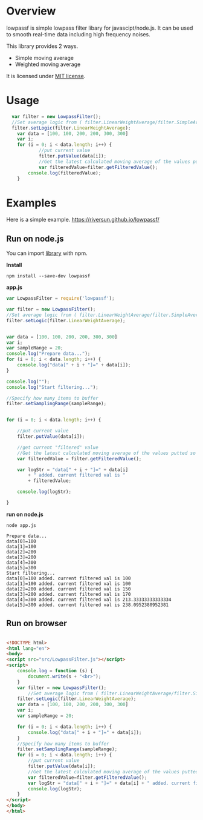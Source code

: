 # Overview
lowpassf is simple lowpass filter libary for javascipt/node.js.
It can be used to smooth real-time data including high frequency noises.

This library provides 2 ways.
- Simple moving average
- Weighted moving average

It is licensed under [MIT license](https://opensource.org/licenses/MIT).

# Usage

```javascript
  var filter = new LowpassFilter();
  //Set average logic from ( filter.LinearWeightAverage/filter.SimpleAverage)
  filter.setLogic(filter.LinearWeightAverage);
	var data = [100, 100, 200, 200, 300, 300]
	var i;
	for (i = 0; i < data.length; i++) {
			//put current value
			filter.putValue(data[i]);
			//Get the latest calculated moving average of the values putted so far
			var filteredValue=filter.getFilteredValue();
		console.log(filteredValue);
	}
```

# Examples

Here is a simple example.
https://riversun.github.io/lowpassf/


## Run on node.js

You can import [library](https://www.npmjs.com/package/lowpassf) with npm.

**Install**

```
npm install --save-dev lowpassf
```

**app.js**

```javascript
var LowpassFilter = require('lowpassf');

var filter = new LowpassFilter();
//Set average logic from ( filter.LinearWeightAverage/filter.SimpleAverage)
filter.setLogic(filter.LinearWeightAverage);


var data = [100, 100, 200, 200, 300, 300]
var i;
var sampleRange = 20;
console.log("Prepare data...");
for (i = 0; i < data.length; i++) {
    console.log("data[" + i + "]=" + data[i]);
}

console.log("");
console.log("Start filtering...");

//Specify how many items to buffer
filter.setSamplingRange(sampleRange);


for (i = 0; i < data.length; i++) {

    //put current value
    filter.putValue(data[i]);

    //get current "filtered" value
    //Get the latest calculated moving average of the values putted so far
    var filteredValue = filter.getFilteredValue();

    var logStr = "data[" + i + "]=" + data[i]
        + " added. current filtered val is "
        + filteredValue;

    console.log(logStr);

}
```

**run on node.js**

```shell
node app.js
```

```
Prepare data...
data[0]=100
data[1]=100
data[2]=200
data[3]=200
data[4]=300
data[5]=300
Start filtering...
data[0]=100 added. current filtered val is 100
data[1]=100 added. current filtered val is 100
data[2]=200 added. current filtered val is 150
data[3]=200 added. current filtered val is 170
data[4]=300 added. current filtered val is 213.33333333333334
data[5]=300 added. current filtered val is 238.0952380952381
```


## Run on browser

```html

<!DOCTYPE html>
<html lang="en">
<body>
<script src="src/LowpassFilter.js"></script>
<script>
    console.log = function (s) {
        document.write(s + "<br>");
    }
    var filter = new LowpassFilter();
		//Set average logic from ( filter.LinearWeightAverage/filter.SimpleAverage)
    filter.setLogic(filter.LinearWeightAverage);
    var data = [100, 100, 200, 200, 300, 300]
    var i;
    var sampleRange = 20;

    for (i = 0; i < data.length; i++) {
        console.log("data[" + i + "]=" + data[i]);
    }
    //Specify how many items to buffer
    filter.setSamplingRange(sampleRange);
    for (i = 0; i < data.length; i++) {
        //put current value
        filter.putValue(data[i]);
        //Get the latest calculated moving average of the values putted so far
        var filteredValue=filter.getFilteredValue();
        var logStr = "data[" + i + "]=" + data[i] + " added. current filtered val is " +filteredValue;
        console.log(logStr);
    }
</script>
</body>
</html>
```
